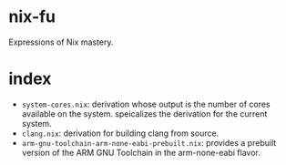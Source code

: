 # nix-fu

Expressions of Nix mastery.

# index

* `system-cores.nix`: derivation whose output is the number of cores available on the system. speicalizes the derivation for the current system.
* `clang.nix`: derivation for building clang from source.
* `arm-gnu-toolchain-arm-none-eabi-prebuilt.nix`: provides a prebuilt version of the ARM GNU Toolchain in the arm-none-eabi flavor.

